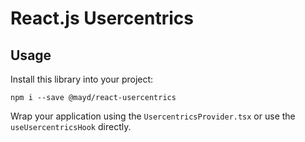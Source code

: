 React.js Usercentrics
====================


Usage
-----

Install this library into your project:

```shell
npm i --save @mayd/react-usercentrics
```

Wrap your application using the `UsercentricsProvider.tsx` or use the `useUsercentricsHook` directly.

